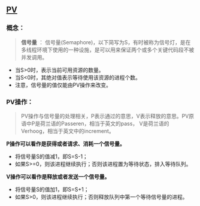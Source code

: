 ## [PV](https://blog.csdn.net/m0_37063785/article/details/88802580)

### 概念：

>**信号量** ： 信号量(Semaphore)，以下简写为S，有时被称为信号灯，是在多线程环境下使用的一种设施，是可以用来保证两个或多个关键代码段不被并发调用。

- 当S>0时，表示当前可用资源的数量。
- 当S<0时，其绝对值表示等待使用该资源的进程个数。
- 注意，信号量的值仅能由PV操作来改变。


### PV操作： 

>PV操作与信号量的处理相关，P表示通过的意思，V表示释放的意思。PV原语中P是荷兰语的Passeren，相当于英文的pass， V是荷兰语的Verhoog，相当于英文中的increment。

  **P操作可以看作是获得或者请求、消耗一个信号量。**

- 将信号量S的值减1，即S=S-1；
- 如果S>=0，则该进程继续执行；否则该进程置为等待状态，排入等待队列。

**V操作可以看作是释放或者发送一个信号量。**

- 将信号量S的值加1，即S=S+1；
- 如果S>0，则该进程继续执行；否则释放队列中第一个等待信号量的进程。